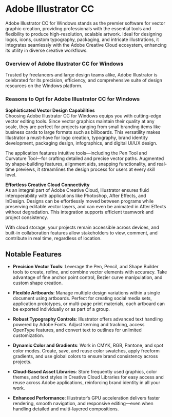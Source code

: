 # Adobe Illustrator CC
Adobe Illustrator CC for Windows stands as the premier software for vector graphic creation, providing professionals with the essential tools and flexibility to produce high-resolution, scalable artwork. Ideal for designing logos, icons, custom typography, packaging, and intricate illustrations, it integrates seamlessly with the Adobe Creative Cloud ecosystem, enhancing its utility in diverse creative workflows.

### **Overview of Adobe Illustrator CC for Windows**

Trusted by freelancers and large design teams alike, Adobe Illustrator is celebrated for its precision, efficiency, and comprehensive suite of design resources on the Windows platform.


### **Reasons to Opt for Adobe Illustrator CC for Windows**

**Sophisticated Vector Design Capabilities**  
Choosing Adobe Illustrator CC for Windows equips you with cutting-edge vector editing tools. Since vector graphics maintain their quality at any scale, they are perfect for projects ranging from small branding items like business cards to large formats such as billboards. This versatility makes Illustrator a must-have for logo creation, typography, brand identity development, packaging design, infographics, and digital UI/UX design.

The application features intuitive tools—including the Pen Tool and Curvature Tool—for crafting detailed and precise vector paths. Augmented by shape-building features, alignment aids, snapping functionality, and real-time previews, it streamlines the design process for users at every skill level.

**Effortless Creative Cloud Connectivity**  
As an integral part of Adobe Creative Cloud, Illustrator ensures fluid interoperability with applications like Photoshop, After Effects, and InDesign. Designs can be effortlessly moved between programs while preserving editable vector layers, and can even be animated in After Effects without degradation. This integration supports efficient teamwork and project consistency.

With cloud storage, your projects remain accessible across devices, and built-in collaboration features allow stakeholders to view, comment, and contribute in real time, regardless of location.


## **Notable Features**

- **Precision Vector Tools**: Leverage the Pen, Pencil, and Shape Builder tools to create, refine, and combine vector elements with accuracy. Take advantage of fine anchor point control, Bezier curve manipulation, and custom shape creation.

- **Flexible Artboards**: Manage multiple design variations within a single document using artboards. Perfect for creating social media sets, application prototypes, or multi-page print materials, each artboard can be exported individually or as part of a group.

- **Robust Typography Controls**: Illustrator offers advanced text handling powered by Adobe Fonts. Adjust kerning and tracking, access OpenType features, and convert text to outlines for unlimited customization.

- **Dynamic Color and Gradients**: Work in CMYK, RGB, Pantone, and spot color modes. Create, save, and reuse color swatches, apply freeform gradients, and use global colors to ensure brand consistency across projects.

- **Cloud-Based Asset Libraries**: Store frequently used graphics, color themes, and text styles in Creative Cloud Libraries for easy access and reuse across Adobe applications, reinforcing brand identity in all your work.

- **Enhanced Performance**: Illustrator’s GPU acceleration delivers faster rendering, smooth navigation, and responsive editing—even when handling detailed and multi-layered compositions.
